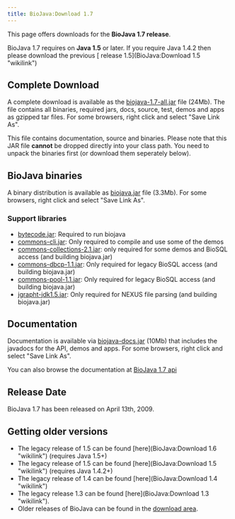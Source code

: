 ```yaml
---
title: BioJava:Download 1.7
---
```


This page offers downloads for the <b>BioJava 1.7 release</b>.

BioJava 1.7 requires on <b>Java 1.5</b> or later. If you require Java
1.4.2 then please download the previous [ release
1.5](BioJava:Download 1.5 "wikilink")

Complete Download
-----------------

A complete download is available as the
[biojava-1.7-all.jar](http://www.biojava.org/download/bj17/all/biojava-1.7-all.jar)
file (24Mb). The file contains all binaries, required jars, docs,
source, test, demos and apps as gzipped tar files. For some browsers,
right click and select "Save Link As".

This file contains documentation, source and binaries. Please note that
this JAR file <b>cannot</b> be dropped directly into your class path.
You need to unpack the binaries first (or download them seperately
below).

BioJava binaries
----------------

A binary distribution is available as
[biojava.jar](http://www.biojava.org/download/bj17/bin/biojava.jar) file
(3.3Mb). For some browsers, right click and select "Save Link As".

### Support libraries

-   [bytecode.jar](http://www.biojava.org/download/bj17/support-jars/bytecode.jar):
    Required to run biojava
-   [commons-cli.jar](http://www.biojava.org/download/bj17/support-jars/commons-cli.jar):
    Only required to compile and use some of the demos
-   [commons-collections-2.1.jar](http://www.biojava.org/download/bj17/support-jars/commons-collections-2.1.jar):
    only required for some demos and BioSQL access (and building
    biojava.jar)
-   [commons-dbcp-1.1.jar](http://www.biojava.org/download/bj17/support-jars/commons-dbcp-1.1.jar):
    Only required for legacy BioSQL access (and building biojava.jar)
-   [commons-pool-1.1.jar](http://www.biojava.org/download/bj17/support-jars/commons-pool-1.1.jar):
    Only required for legacy BioSQL access (and building biojava.jar)
-   [jgrapht-jdk1.5.jar](http://www.biojava.org/download/bj17/support-jars/jgrapht-jdk1.5.jar):
    Only required for NEXUS file parsing (and building biojava.jar)

Documentation
-------------

Documentation is available via
[biojava-docs.jar](http://www.biojava.org/download/bj17/doc/biojava-docs.jar)
(10Mb) that includes the javadocs for the API, demos and apps. For some
browsers, right click and select "Save Link As".

You can also browse the documentation at [BioJava 1.7
api](http://www.biojava.org/docs/api17/)

Release Date
------------

BioJava 1.7 has been released on April 13th, 2009.

Getting older versions
----------------------

-   The legacy release of 1.5 can be found
    [here](BioJava:Download 1.6 "wikilink") (requires Java 1.5+)
-   The legacy release of 1.5 can be found
    [here](BioJava:Download 1.5 "wikilink") (requires Java 1.4.2+)
-   The legacy release of 1.4 can be found
    [here](BioJava:Download 1.4 "wikilink")
-   The legacy release 1.3 can be found
    [here](BioJava:Download 1.3 "wikilink").
-   Older releases of BioJava can be found in the [download
    area](http://www.biojava.org/download/).

